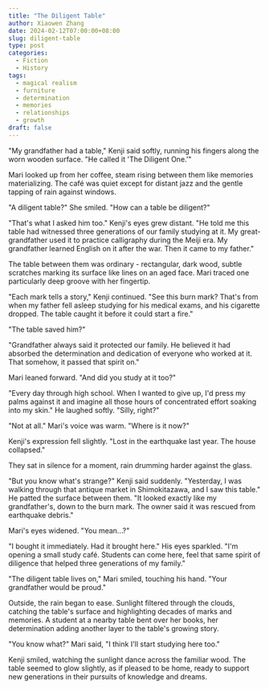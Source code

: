 ```yaml
---
title: "The Diligent Table"
author: Xiaowen Zhang
date: 2024-02-12T07:00:00+08:00
slug: diligent-table
type: post
categories:
  - Fiction
  - History
tags:
  - magical realism
  - furniture
  - determination
  - memories
  - relationships
  - growth
draft: false
---
```


"My grandfather had a table," Kenji said softly, running his fingers along the worn wooden surface. "He called it 'The Diligent One.'"

Mari looked up from her coffee, steam rising between them like memories materializing. The café was quiet except for distant jazz and the gentle tapping of rain against windows.

"A diligent table?" She smiled. "How can a table be diligent?"

"That's what I asked him too." Kenji's eyes grew distant. "He told me this table had witnessed three generations of our family studying at it. My great-grandfather used it to practice calligraphy during the Meiji era. My grandfather learned English on it after the war. Then it came to my father."

The table between them was ordinary - rectangular, dark wood, subtle scratches marking its surface like lines on an aged face. Mari traced one particularly deep groove with her fingertip.

"Each mark tells a story," Kenji continued. "See this burn mark? That's from when my father fell asleep studying for his medical exams, and his cigarette dropped. The table caught it before it could start a fire."

"The table saved him?"

"Grandfather always said it protected our family. He believed it had absorbed the determination and dedication of everyone who worked at it. That somehow, it passed that spirit on."

Mari leaned forward. "And did you study at it too?"

"Every day through high school. When I wanted to give up, I'd press my palms against it and imagine all those hours of concentrated effort soaking into my skin." He laughed softly. "Silly, right?"

"Not at all." Mari's voice was warm. "Where is it now?"

Kenji's expression fell slightly. "Lost in the earthquake last year. The house collapsed."

They sat in silence for a moment, rain drumming harder against the glass.

"But you know what's strange?" Kenji said suddenly. "Yesterday, I was walking through that antique market in Shimokitazawa, and I saw this table." He patted the surface between them. "It looked exactly like my grandfather's, down to the burn mark. The owner said it was rescued from earthquake debris."

Mari's eyes widened. "You mean...?"

"I bought it immediately. Had it brought here." His eyes sparkled. "I'm opening a small study café. Students can come here, feel that same spirit of diligence that helped three generations of my family."

"The diligent table lives on," Mari smiled, touching his hand. "Your grandfather would be proud."

Outside, the rain began to ease. Sunlight filtered through the clouds, catching the table's surface and highlighting decades of marks and memories. A student at a nearby table bent over her books, her determination adding another layer to the table's growing story.

"You know what?" Mari said, "I think I'll start studying here too."

Kenji smiled, watching the sunlight dance across the familiar wood. The table seemed to glow slightly, as if pleased to be home, ready to support new generations in their pursuits of knowledge and dreams.